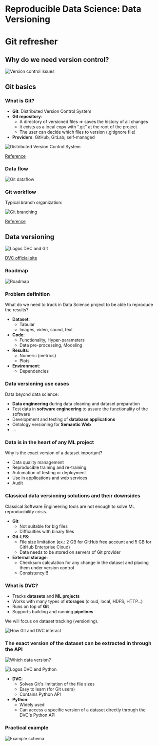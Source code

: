 # Reproducible Data Science: Data Versioning

# Git refresher

## Why do we need version control?

![Version control issues](./assets/doc_ver_joke.png)

## Git basics

### What is Git?

- **Git**: Distributed Version Control System
- **Git repository**:
  - A directory of versioned files => saves the history of all changes
  - It exists as a local copy with “.git” at the root of the project
  - The user can decide which files to version (.gitignore file)
- **Providers**: GitHub, GitLab; self-managed

![Distributed Version Control System](./assets/distributed_vcs.png)

[Reference](https://git-scm.com/book/en/v2/Getting-Started-About-Version-Control)

### Data flow

![Git dataflow](./assets/git_dataflow.png)

### Git workflow

Typical branch organization:

![Git branching](./assets/git_branching.png)

[Reference](https://www.atlassian.com/git/tutorials/comparing-workflows/gitflow-workflow)

## Data versioning

![Logos DVC and Git](./assets/logo_dvc_git.png)

[DVC official site](https://dvc.org/)

### Roadmap

![Roadmap](./assets/roadmap.png)

### Problem definition

What do we need to track in Data Science project to be able to reproduce the results?

- **Dataset**:
  - Tabular
  - Images, video, sound, text
- **Code**:
  - Functionality, Hyper-parameters
  - Data pre-processing, Modeling
- **Results**:
  - Numeric (metrics)
  - Plots
- **Environment**:
  - Dependencies

### Data versioning use cases

Data beyond data science:

- **Data engineering** during data cleaning and dataset preparation
- Test data in **software engineering** to assure the functionality of the software
- Development and testing of **database applications**
- Ontology versioning for **Semantic Web**
- ...

### Data is in the heart of any ML project

Why is the exact version of a dataset important?

- Data quality management
- Reproducible training and re-training
- Automation of testing or deployment
- Use in applications and web services
- Audit

### Classical data versioning solutions and their downsides

Classical Software Engineering tools are not enough to solve ML reproducibility crisis.

- **Git**:
  - Not suitable for big files
  - Difficulties with binary files
- **Git-LFS**:
  - File size limitation (ex.: 2 GB for GitHub free account and 5 GB for GitHub Enterprise Cloud)
  - Data needs to be stored on servers of Git provider
- **External storage**:
  - Checksum calculation for any change in the dataset and placing them under version control
  - Consistency!!!

### What is DVC?

- Tracks **datasets** and **ML projects**
- Works with many types of **storages** (cloud, local, HDFS, HTTP…)
- Runs on top of **Git**
- Supports building and running **pipelines**

We will focus on dataset tracking (versioning).

![How Git and DVC interact](./assets/interface_dvc_git.png)

### The exact version of the dataset can be extracted in through the API

![Which data version?](./assets/data_ver_joke.jpeg)

![Logos DVC and Python](./assets/logo_dvc_python.png)

- **DVC**:
  - Solves Git's limitation of the file sizes
  - Easy to learn (for Git users)
  - Contains Python API
- **Python**:
  - Widely used
  - Can access a specific version of a dataset directly through the DVC's Python API

### Practical example

![Example schema](./assets/lab_schema.png)
